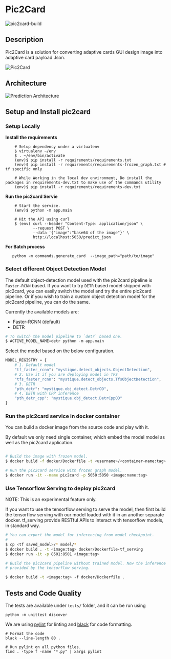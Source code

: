 # Pic2Card
![pic2card-build](https://github.com/Imaginea/pic2card/workflows/pic2card-build/badge.svg?branch=master)
## Description
Pic2Card is a solution for converting adaptive cards GUI design image into adaptive card payload Json.



![Pic2Card](./images/pic2card.png)


## Architecture
![Prediction Architecture](./images/architecture.png)


## Setup and Install pic2card 


### Setup Locally

**Install the requirements**

```shell
    # Setup dependency under a virtualenv
    $ virtualenv ~/env
    $ . ~/env/bin/activate
    (env)$ pip install -r requirements/requirements.txt
    (env)$ pip install -r requirements/requirements-frozen_graph.txt # tf specific only

	# While Working in the local dev environment, Do install the packages in requirements-dev.txt to make use of the commands utility
	(env)$ pip install -r requirements/requirements-dev.txt
```

**Run the pic2card Servie**

```shell
    # Start the service.
    (env)$ python -m app.main

    # Hit the API using curl
    $ (env) curl --header "Content-Type: application/json" \
            --request POST \
            --data '{"image":"base64 of the image"}' \
            http://localhost:5050/predict_json
```

**For Batch process**


```shell
   python -m commands.generate_card  --image_path="path/to/image"
```

### Select different Object Detection Model

The default object-detection model used with the pic2card pipeline is
`Faster-RCNN` based. If you want to try `DETR` based model shipped with
pic2card, you can easily switch the model and try the entire pic2card pipeline.
Or if you wish to train a custom object detection model for the pic2card
pipeline, you can do the same.

Currently the available models are:

- Faster-RCNN (default)
- DETR

```python
# To switch the model pipeline to `detr` based one.
$ ACTIVE_MODEL_NAME=detr python -m app.main
```

Select the model based on the below configuration.

```python
MODEL_REGISTRY = {
    # 1. Default model
    "tf_faster_rcnn": "mystique.detect_objects.ObjectDetection",
    # 2. Use it if you are deploying model in TFS
    "tfs_faster_rcnn": "mystique.detect_objects.TfsObjectDetection",
    # 3. DETR 
    "pth_detr": "mystique.obj_detect.DetrOD",
    # 4. DETR with CPP inference
    "pth_detr_cpp": "mystique.obj_detect.DetrCppOD"
}
```



### Run the pic2card service in docker container

You can build a docker image from the source code and play with it.

By default we only need single container, which embed the model model as well as
the pic2card application.

```bash

# Build the image with frozen model.
$ docker build -f docker/Dockerfile -t <username>/<container-name:tag> .

# Run the pic2card service with frozen graph model.
$ docker run -it --name pic2card -p 5050:5050 <image:name:tag>
```

### Use Tensorflow Serving to deploy pic2card

NOTE: This is an experimental feature only.

If you want to use the tensorflow serving to serve the model, then first build
the tensorflow serving with our model loaded with it in an another separate
docker. tf_serving provide RESTful APIs to interact with tensorflow models, in
standard way.

```bash
# You can export the model for inferencing from model checkpoint.
#
$ cp <tf saved_model>/* model/*
$ docker build . -t <image:tag> docker/Dockerfile-tf_serving
$ docker run -it -p 8501:8501 <image:tag>

# Build the pic2card pipeline without trained model. Now the inference is
# provided by the tensorflow serving.

$ docker build -t <image:tag> -f docker/Dockerfile .
```

##  Tests and Code Quality

The tests are available under `tests/` folder, and it can be run using

```
python -m unittest discover
```

We are using [pylint](https://www.pylint.org/) for linting and [black](https://black.readthedocs.io/en/stable/) for code formatting.

```
# Format the code
black --line-length 80 .

# Run pylint on all python files.
find . -type f -name "*.py" | xargs pylint
```

